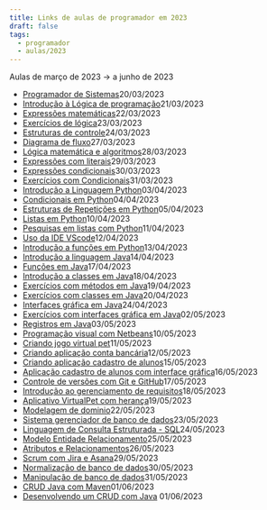 ```yaml
---
title: Links de aulas de programador em 2023
draft: false
tags:
  - programador
  - aulas/2023
---
```

Aulas de março de 2023 → a junho de 2023

- [Programador de Sistemas](https://jocile.com/aulas/posts/programador-de-sistemas/)20/03/2023
- [Introdução à Lógica de programação](https://jocile.com/aulas/posts/introducao-a-logica/)21/03/2023
- [Expressões matemáticas](https://jocile.com/aulas/posts/expressoes-matematicas/)22/03/2023
- [Exercícios de lógica](https://jocile.com/aulas/posts/exercicios-de-logica/)23/03/2023
- [Estruturas de controle](https://jocile.com/aulas/posts/estruturas-de-controle/)24/03/2023
- [Diagrama de fluxo](https://jocile.com/aulas/posts/fluxogramas/)27/03/2023
- [Lógica matemática e algoritmos](https://jocile.com/aulas/posts/logica-matematica/)28/03/2023
- [Expressões com literais](https://jocile.com/aulas/posts/expressoes-com-literais/)29/03/2023
- [Expressões condicionais](https://jocile.com/aulas/posts/expressoes-condicionais/)30/03/2023
- [Exercícios com Condicionais](https://jocile.com/aulas/posts/exercicios-com-condicionais/)31/03/2023
- [Introdução a Linguagem Python](https://jocile.com/aulas/posts/introducao-ao-python/)03/04/2023
- [Condicionais em Python](https://jocile.com/aulas/posts/condicionais-em-python/)04/04/2023
- [Estruturas de Repetições em Python](https://jocile.com/aulas/posts/repeticioes-em-python/)05/04/2023
- [Listas em Python](https://jocile.com/aulas/posts/listas-em-python/)10/04/2023
- [Pesquisas em listas com Python](https://jocile.com/aulas/posts/pesquisas-em-listas/)11/04/2023
- [Uso da IDE VScode](https://jocile.com/aulas/posts/uso-da-ide-vscode/)12/04/2023
- [Introdução a funções em Python](https://jocile.com/aulas/posts/intoducao-a-funcoes/)13/04/2023
- [Introdução a linguagem Java](https://jocile.com/aulas/posts/introducao-a-linguagem-java/)14/04/2023
- [Funções em Java](https://jocile.com/aulas/posts/funcoes-em-java/)17/04/2023
- [Introdução a classes em Java](https://jocile.com/aulas/posts/introducao-classes-em-java/)18/04/2023
- [Exercícios com métodos em Java](https://jocile.com/aulas/posts/exercicios-com-metodos-em-java/)19/04/2023
- [Exercícios com classes em Java](https://jocile.com/aulas/posts/exercicios-com-classes-em-java/)20/04/2023
- [Interfaces gráfica em Java](https://jocile.com/aulas/posts/interface-grafica-em-java/)24/04/2023
- [Exercícios com interfaces gráfica em Java](https://jocile.com/aulas/posts/exercicios-com-interface-grafica-em-java/)02/05/2023
- [Registros em Java](https://jocile.com/aulas/posts/registros-em-java/)03/05/2023
- [Programação visual com Netbeans](https://jocile.com/aulas/posts/programacao-visual-com-netbeans/)10/05/2023
- [Criando jogo virtual pet](https://jocile.com/aulas/posts/criando-jogo-virtual-pet/)11/05/2023
- [Criando aplicação conta bancária](https://jocile.com/aulas/posts/criando-aplicacao-conta-bancaria/)12/05/2023
- [Criando aplicação cadastro de alunos](https://jocile.com/aulas/posts/criando-aplicacao-cadastro-de-alunos/)15/05/2023
- [Aplicação cadastro de alunos com interface gráfica](https://jocile.com/aulas/posts/aplicacao-cadastro-de-alunos-com-interface-grafica/)16/05/2023
- [Controle de versões com Git e GitHub](https://jocile.com/aulas/posts/controle-de-versoes-com-git-e-github/)17/05/2023
- [Introdução ao gerenciamento de requisitos](https://jocile.com/aulas/posts/introducao-ao-gerenciamento-de-requisitos/)18/05/2023
- [Aplicativo VirtualPet com herança](https://jocile.com/aulas/posts/aplicativo-virtualpet-com-heranca/)19/05/2023
- [Modelagem de dominio](https://jocile.com/aulas/posts/modelagem-de-dominio/)22/05/2023
- [Sistema gerenciador de banco de dados](https://jocile.com/aulas/posts/sgbd/)23/05/2023
- [Linguagem de Consulta Estruturada - SQL](https://jocile.com/aulas/posts/sql/)24/05/2023
- [Modelo Entidade Relacionamento](https://jocile.com/aulas/posts/mer/)25/05/2023
- [Atributos e Relacionamentos](https://jocile.com/aulas/posts/atributos-e-relacionamentos/)26/05/2023
- [Scrum com Jira e Asana](https://jocile.com/aulas/posts/scrum-com-jira-e-asana/)29/05/2023
- [Normalização de banco de dados](https://jocile.com/aulas/posts/normalizacao-de-banco-de-dados/)30/05/2023
- [Manipulação de banco de dados](https://jocile.com/aulas/posts/manipulacao-de-banco-de-dados/)31/05/2023
- [CRUD Java com Maven](https://jocile.com/aulas/posts/crud-com-java-com-maven/)01/06/2023
- [Desenvolvendo um CRUD com Java](https://jocile.com/aulas/posts/crud-com-java/) 01/06/2023
